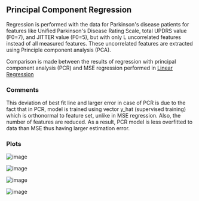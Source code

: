 ## Principal Component Regression

Regression is performed with the data for Parkinson's disease patients for features like Unified Parkinson's Disease Rating Scale, total UPDRS value (F0=7), and JITTER value (F0=5), but with only L uncorrelated features instead of all measured features. These uncorrelated features are extracted using Principle component analysis (PCA).

Comparison is made between the results of regression with principal component analysis (PCR) and MSE regression performed in [Linear Regression](/Regression%20model%20(Parkinson's%20patients))

### Comments

This deviation of best fit line and larger error in case of PCR is due to the fact that in PCR, model is trained using vector y_hat (supervised training) which is orthonormal to feature set, unlike in MSE regression. Also, the number of features are reduced. As a result, PCR model is less overfitted to data than MSE thus having larger estimation error.

### Plots

![image](https://user-images.githubusercontent.com/25234772/220716001-d842266a-35b6-475f-b058-c9094e31e352.png)

![image](https://user-images.githubusercontent.com/25234772/220716076-a25165c8-8a3e-4834-b832-ada1f8e8d16b.png)

![image](https://user-images.githubusercontent.com/25234772/220716563-518eee71-25f8-4913-bb8c-6379ecda369e.png)

![image](https://user-images.githubusercontent.com/25234772/220716609-eee8fee1-2ffe-40af-86b7-01617ee675eb.png)
